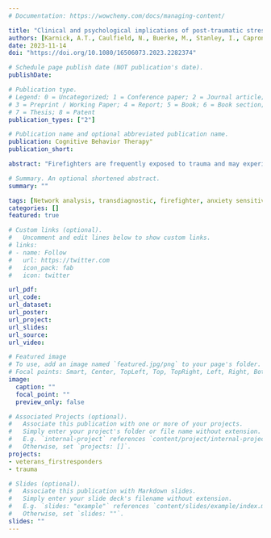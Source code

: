 ```yaml
---
# Documentation: https://wowchemy.com/docs/managing-content/

title: "Clinical and psychological implications of post-traumatic stress in firefighters: a moderated network study"
authors: [Karnick, A.T., Caulfield, N., Buerke, M., Stanley, I., Capron, D.W., Vujanovic, A.]
date: 2023-11-14
doi: "https://doi.org/10.1080/16506073.2023.2282374"

# Schedule page publish date (NOT publication's date).
publishDate: 

# Publication type.
# Legend: 0 = Uncategorized; 1 = Conference paper; 2 = Journal article;
# 3 = Preprint / Working Paper; 4 = Report; 5 = Book; 6 = Book section;
# 7 = Thesis; 8 = Patent
publication_types: ["2"]

# Publication name and optional abbreviated publication name.
publication: Cognitive Behavior Therapy"
publication_short:

abstract: "Firefighters are frequently exposed to trauma and may experience a unique symptom presentation of post-traumatic stress. Prior research has identified stronger associations between certain post-traumatic stress symptoms (e.g. detachment, intrusions, physiological reactivity) using network analysis. However, little is known about the effects of symptom severity and emergency work-related trauma on symptom networks. The present study probed the network structure of post-traumatic stress symptoms in trauma-exposed firefighters (N = 871) to model the dynamic interactions of psychological symptoms. We developed a network of post-traumatic stress symptoms and a network of post-traumatic stress with clinical covariates and used moderated network modelling to assess the effects of having PTSD and experiencing work-related trauma on the networks. We identified high edge correlations between several nodes (e.g. startle/hypervigilance, internal/external cue avoidance, detachment/lack of interest) and high centrality of detachment, external cue avoidance, and flashbacks. Additionally, having PTSD moderated positive network associations between risk-taking and suicidality and between distorted blame and post-traumatic cognitions. Work-related trauma moderated negative associations between appetite gain and loss and appetite loss and suicidality. Findings suggest that targeting specific symptoms of detachment, external cue avoidance, and flashbacks could allow for the development of effective trauma-informed interventions for these populations."

# Summary. An optional shortened abstract.
summary: ""

tags: [Network analysis, transdiagnostic, firefighter, anxiety sensitivity, trauma, post-traumatic stress]
categories: []
featured: true

# Custom links (optional).
#   Uncomment and edit lines below to show custom links.
# links:
# - name: Follow
#   url: https://twitter.com
#   icon_pack: fab
#   icon: twitter

url_pdf: 
url_code:
url_dataset:
url_poster:
url_project:
url_slides:
url_source:
url_video:

# Featured image
# To use, add an image named `featured.jpg/png` to your page's folder. 
# Focal points: Smart, Center, TopLeft, Top, TopRight, Left, Right, BottomLeft, Bottom, BottomRight.
image:
  caption: ""
  focal_point: ""
  preview_only: false

# Associated Projects (optional).
#   Associate this publication with one or more of your projects.
#   Simply enter your project's folder or file name without extension.
#   E.g. `internal-project` references `content/project/internal-project/index.md`.
#   Otherwise, set `projects: []`.
projects:
- veterans_firstresponders
- trauma

# Slides (optional).
#   Associate this publication with Markdown slides.
#   Simply enter your slide deck's filename without extension.
#   E.g. `slides: "example"` references `content/slides/example/index.md`.
#   Otherwise, set `slides: ""`.
slides: ""
---
```

